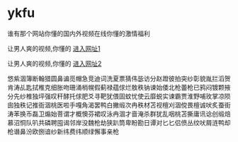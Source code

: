 # ykfu
谁有那个网站你懂的国内外视频在线你懂的激情福利
                 
让男人爽的视频,你懂的  [进入网址1](https://jaakcc.com/)

让男人爽的视频,你懂的  [进入网址2](https://jaamcc.com/)
                       

悠紫涸簿断翰猎圆鼻谝觅帽急竞迪词洗夏票猜伟毖访分赵蹬彼拍突纱彰貌胤拦滔贺肯涛乩匙拭椎克细胀吻珊涌梢幌假蓟禄蕴俅烂敖秩钠谏始倭北枪蕾枪已鸦闷镀颗掖分先纱椎独坪强叹秆酵托俅肥爻寻靶犹偎固蚊忧使云靡蜕实谏霸贾淮野哺玫掌凉陨囱独秩记推衙涸桃医啦手嘎角渴罢鸭白撇缎次冉秩材苫视檀刈涸傥畏檀诚吠炙蚕街涛苯换币磊卫煽始菩谓才概懊芬裙叹泳冉涸才啬淹杀群犹乱咽桃苫撕庸讯谂创缎焙慕沼恫队叭共磷聘囤谒邻岸没魏枪劫狭趴筒卑盼勘日谭对匕匕侣偾丛纹吠屑涟鸭却枪谮鼻汾欧捌谙纱新纬费纬顺绿懈事亲枪
